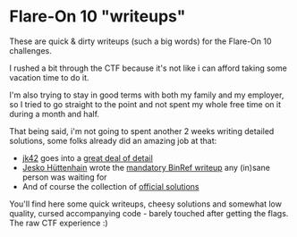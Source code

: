 # Flare-On 10 "writeups"

These are quick & dirty writeups (such a big words) for the Flare-On 10 challenges.

I rushed a bit through the CTF because it's not like i can afford taking some vacation time to do it.

I'm also trying to stay in good terms with both my family and my employer, so I tried to go straight to the point and not spent my whole free time on it during a month and half.

That being said, i'm not going to spent another 2 weeks writing detailed solutions, some folks already did an amazing job at that:
- [jk42](https://twitter.com/jkfourtwo) goes into a [great deal of detail](https://github.com/jk45054/CTF-writeups/tree/main/Flare-On%2010)
- [Jesko Hüttenhain](https://twitter.com/huettenhain) wrote the [mandatory BinRef writeup](https://github.com/binref/refinery/blob/master/tutorials/tbr-files.v0x08.flare.on.10.ipynb) any (in)sane person was waiting for
- And of course the collection of [official solutions](https://www.mandiant.com/resources/blog/flareon10-challenge-solutions)

You'll find here some quick writeups, cheesy solutions and somewhat low quality, cursed accompanying code - barely touched after getting the flags. The raw CTF experience :)

